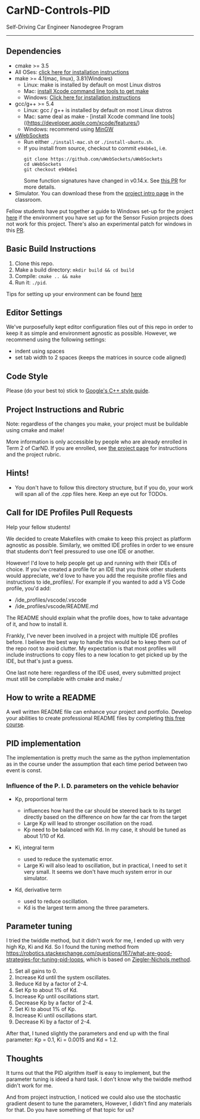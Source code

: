 # CarND-Controls-PID
Self-Driving Car Engineer Nanodegree Program

---

## Dependencies

* cmake >= 3.5
 * All OSes: [click here for installation instructions](https://cmake.org/install/)
* make >= 4.1(mac, linux), 3.81(Windows)
  * Linux: make is installed by default on most Linux distros
  * Mac: [install Xcode command line tools to get make](https://developer.apple.com/xcode/features/)
  * Windows: [Click here for installation instructions](http://gnuwin32.sourceforge.net/packages/make.htm)
* gcc/g++ >= 5.4
  * Linux: gcc / g++ is installed by default on most Linux distros
  * Mac: same deal as make - [install Xcode command line tools]((https://developer.apple.com/xcode/features/)
  * Windows: recommend using [MinGW](http://www.mingw.org/)
* [uWebSockets](https://github.com/uWebSockets/uWebSockets)
  * Run either `./install-mac.sh` or `./install-ubuntu.sh`.
  * If you install from source, checkout to commit `e94b6e1`, i.e.
    ```
    git clone https://github.com/uWebSockets/uWebSockets 
    cd uWebSockets
    git checkout e94b6e1
    ```
    Some function signatures have changed in v0.14.x. See [this PR](https://github.com/udacity/CarND-MPC-Project/pull/3) for more details.
* Simulator. You can download these from the [project intro page](https://github.com/udacity/self-driving-car-sim/releases) in the classroom.

Fellow students have put together a guide to Windows set-up for the project [here](https://s3-us-west-1.amazonaws.com/udacity-selfdrivingcar/files/Kidnapped_Vehicle_Windows_Setup.pdf) if the environment you have set up for the Sensor Fusion projects does not work for this project. There's also an experimental patch for windows in this [PR](https://github.com/udacity/CarND-PID-Control-Project/pull/3).

## Basic Build Instructions

1. Clone this repo.
2. Make a build directory: `mkdir build && cd build`
3. Compile: `cmake .. && make`
4. Run it: `./pid`. 

Tips for setting up your environment can be found [here](https://classroom.udacity.com/nanodegrees/nd013/parts/40f38239-66b6-46ec-ae68-03afd8a601c8/modules/0949fca6-b379-42af-a919-ee50aa304e6a/lessons/f758c44c-5e40-4e01-93b5-1a82aa4e044f/concepts/23d376c7-0195-4276-bdf0-e02f1f3c665d)

## Editor Settings

We've purposefully kept editor configuration files out of this repo in order to
keep it as simple and environment agnostic as possible. However, we recommend
using the following settings:

* indent using spaces
* set tab width to 2 spaces (keeps the matrices in source code aligned)

## Code Style

Please (do your best to) stick to [Google's C++ style guide](https://google.github.io/styleguide/cppguide.html).

## Project Instructions and Rubric

Note: regardless of the changes you make, your project must be buildable using
cmake and make!

More information is only accessible by people who are already enrolled in Term 2
of CarND. If you are enrolled, see [the project page](https://classroom.udacity.com/nanodegrees/nd013/parts/40f38239-66b6-46ec-ae68-03afd8a601c8/modules/f1820894-8322-4bb3-81aa-b26b3c6dcbaf/lessons/e8235395-22dd-4b87-88e0-d108c5e5bbf4/concepts/6a4d8d42-6a04-4aa6-b284-1697c0fd6562)
for instructions and the project rubric.

## Hints!

* You don't have to follow this directory structure, but if you do, your work
  will span all of the .cpp files here. Keep an eye out for TODOs.

## Call for IDE Profiles Pull Requests

Help your fellow students!

We decided to create Makefiles with cmake to keep this project as platform
agnostic as possible. Similarly, we omitted IDE profiles in order to we ensure
that students don't feel pressured to use one IDE or another.

However! I'd love to help people get up and running with their IDEs of choice.
If you've created a profile for an IDE that you think other students would
appreciate, we'd love to have you add the requisite profile files and
instructions to ide_profiles/. For example if you wanted to add a VS Code
profile, you'd add:

* /ide_profiles/vscode/.vscode
* /ide_profiles/vscode/README.md

The README should explain what the profile does, how to take advantage of it,
and how to install it.

Frankly, I've never been involved in a project with multiple IDE profiles
before. I believe the best way to handle this would be to keep them out of the
repo root to avoid clutter. My expectation is that most profiles will include
instructions to copy files to a new location to get picked up by the IDE, but
that's just a guess.

One last note here: regardless of the IDE used, every submitted project must
still be compilable with cmake and make./

## How to write a README
A well written README file can enhance your project and portfolio.  Develop your abilities to create professional README files by completing [this free course](https://www.udacity.com/course/writing-readmes--ud777).

## PID implementation

The implementation is pretty much the same as the python implementation as in the course under the assumption that each time period between two event is const.

### Influence of the P. I. D. parameters on the vehicle behavior

* Kp, proportional term

  * influences how hard the car should be steered back to its target directly based on the difference on how far the car from the target 
  * Large Kp will lead to stronger oscillation on the road. 
  * Kp need to be balanced with Kd. In my case, it should be tuned as about 1/10 of Kd.

* Ki, integral term

  * used to reduce the systematic error.
  * Large Ki will also lead to oscillation, but in practical, I need to set it very small. It seems we don't have much system error in our simulator.

* Kd, derivative term

  * used to reduce oscillation.
  * Kd is the largest term among the three parameters.

## Parameter tuning

I tried the twiddle method, but it didn't work for me, I ended up with very high Kp, Ki and Kd. So I found the tuning method from https://robotics.stackexchange.com/questions/167/what-are-good-strategies-for-tuning-pid-loops, which is based on  [Ziegler-Nichols method](http://en.wikipedia.org/wiki/Ziegler%E2%80%93Nichols_method).

  1. Set all gains to 0.
  2. Increase Kd until the system oscillates.
  3. Reduce Kd by a factor of 2-4.
  4. Set Kp to about 1% of Kd.
  5. Increase Kp until oscillations start.
  6. Decrease Kp by a factor of 2-4.
  7. Set Ki to about 1% of Kp.
  8. Increase Ki until oscillations start.
  9. Decrease Ki by a factor of 2-4.

After that, I tuned slightly the parameters and end up with the final parameter: Kp = 0.1, Ki = 0.0015 and Kd = 1.2. 

## Thoughts

It turns out that the PID algrithm itself is easy to implement, but the parameter tuning is ideed a hard task. I don't know why the twiddle method didn't work for me. 

And from project instruction, I noticed we could also use the stochastic gradient desent to tune the parameters, However, I didn't find any materials for that. Do you have something of that topic for us?